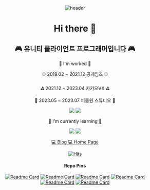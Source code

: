 <div align="center">
  
![header](https://capsule-render.vercel.app/api?type=Waving&color=000033&height=150&section=header&text=seunghus&fontColor=ffffff&fontSize=70&animation=fadeIn)

  # Hi there 👋
## 🎮 유니티 클라이언트 프로그래머입니다 🎮

🏢 I'm worked 🏢

⚾ 2019.02 ~ 2021.12 공게임즈 ⚾

⛳ 2021.12 ~ 2023.04 카카오VX ⛳

🧩 2023.05 ~ 2023.07 퍼즐원 스튜디오 🧩

<img src="https://img.shields.io/badge/Unity-181717?style=for-the-badge&logo=unity&logoColor=white"> <img src="https://img.shields.io/badge/C Sharp-181717?style=for-the-badge&logo=CSharp&logoColor=white">

🌱 I’m currently learning 🌱

<img src="https://img.shields.io/badge/Phaser-181717?style=for-the-badge&logoColor=white"> <img src="https://img.shields.io/badge/javascript-181717?style=for-the-badge&logo=javascript&logoColor=white">

[💻 Blog ](https://seunghus.tistory.com/) [💻 Home Page ](https://hanjo92.github.io/)

[![Hits](https://hits.seeyoufarm.com/api/count/incr/badge.svg?url=https%3A%2F%2Fgithub.com%2FHanjo92&count_bg=%2379C83D&title_bg=%23555555&icon=&icon_color=%23E7E7E7&title=hits&edge_flat=false)](https://hits.seeyoufarm.com)

#### Repo Pins
[![Readme Card](https://github-readme-stats.vercel.app/api/pin/?username=Hanjo92&repo=Imposter)](https://github.com/Hanjo92/Imposter)
[![Readme Card](https://github-readme-stats.vercel.app/api/pin/?username=Hanjo92&repo=Physics)](https://github.com/Hanjo92/Physics)
[![Readme Card](https://github-readme-stats.vercel.app/api/pin/?username=Hanjo92&repo=ShaderAndMesh)](https://github.com/Hanjo92/ShaderAndMesh)
[![Readme Card](https://github-readme-stats.vercel.app/api/pin/?username=Hanjo92&repo=PiggyBank)](https://github.com/Hanjo92/PiggyBank)
[![Readme Card](https://github-readme-stats.vercel.app/api/pin/?username=Hanjo92&repo=ETC)](https://github.com/Hanjo92/ETC)
[![Readme Card](https://github-readme-stats.vercel.app/api/pin/?username=Hanjo92&repo=CopyKaKasi)](https://github.com/Hanjo92/CopyKaKasi)



<!--![Seunghu's GitHub stats](https://github-readme-stats.vercel.app/api?username=Hanjo92&theme=tokyonight&show_icons=true)-->

</div>
<!--
**Hanjo92/Hanjo92** is a ✨ _special_ ✨ repository because its `README.md` (this file) appears on your GitHub profile.

Here are some ideas to get you started:

- 🔭 I’m currently working on ...
- 🌱 I’m currently learning ...
- 👯 I’m looking to collaborate on ...
- 🤔 I’m looking for help with ...
- 💬 Ask me about ...
- 📫 How to reach me: ...
- 😄 Pronouns: ...
- ⚡ Fun fact: ...
-->
